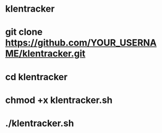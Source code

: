 # klentracker
# git clone https://github.com/YOUR_USERNAME/klentracker.git
# cd klentracker
# chmod +x klentracker.sh
# ./klentracker.sh
